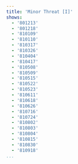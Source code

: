```yaml
---
title: 'Minor Threat [I]'
shows:
  - '801213'
  - '801218'
  - '810109'
  - '810110'
  - '810317'
  - '810326'
  - '810404'
  - '810417'
  - '810508'
  - '810509'
  - '810515'
  - '810522'
  - '810523'
  - '810611'
  - '810618'
  - '810626'
  - '810716'
  - '810724'
  - '810802'
  - '810803'
  - '810804'
  - '810815'
  - '810830'
  - '810918'
...
```

